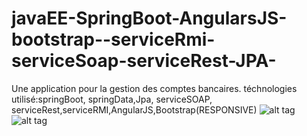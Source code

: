 # javaEE-SpringBoot-AngularsJS-bootstrap--serviceRmi-serviceSoap-serviceRest-JPA-

Une application pour la gestion des comptes bancaires.
téchnologies utilisé:springBoot, springData,Jpa, serviceSOAP, serviceRest,serviceRMI,AngularJS,Bootstrap(RESPONSIVE)
![alt tag](https://raw.githubusercontent.com/badaneoth/JavaEE-SpringMVC-hibernate-jpa-maven/master/gestiondecompte-versionPC.png)
![alt tag](https://raw.githubusercontent.com/badaneoth/JavaEE-SpringMVC-hibernate-jpa-maven/master/gestiondecompte-versionSmartphone.png)

